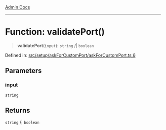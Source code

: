 [Admin Docs](/)

***

# Function: validatePort()

> **validatePort**(`input`): `string` /| `boolean`

Defined in: [src/setup/askForCustomPort/askForCustomPort.ts:6](https://github.com/PalisadoesFoundation/talawa-admin/blob/main/src/setup/askForCustomPort/askForCustomPort.ts#L6)

## Parameters

### input

`string`

## Returns

`string` /| `boolean`
